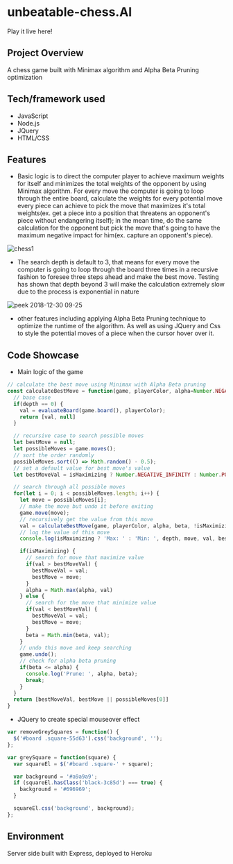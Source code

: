 # unbeatable-chess.AI

Play it live here! 

## Project Overview
A chess game built with Minimax algorithm and Alpha Beta Pruning optimization

## Tech/framework used

- JavaScript
- Node.js
- JQuery
- HTML/CSS

## Features

- Basic logic is to direct the computer player to achieve maximum weights for itself and minimizes the total weights of the opponent by using Minimax algorithm. For every move the computer is going to loop through the entire board, calculate the weights for every potential move every piece can achieve to pick the move that maximizes it's total weights(ex. get a piece into a position that threatens an opponent's piece without endangering itself); in the mean time, do the same calculation for the opponent but pick the move that's going to have the maximum negative impact for him(ex. capture an opponent's piece).

![chess1](https://user-images.githubusercontent.com/38970716/50548479-36875580-0c1b-11e9-8f2b-5dbe6fbd4ba5.gif)

- The search depth is default to 3, that means for every move the computer is going to loop through the board three times in a recursive fashion to foresee three steps ahead and make the best move. Testing has shown that depth beyond 3 will make the calculation extremely slow due to the process is exponential in nature

![peek 2018-12-30 09-25](https://user-images.githubusercontent.com/38970716/50548637-13aa7080-0c1e-11e9-86b7-5a06ee8b78cd.gif)

- other features including applying Alpha Beta Pruning technique to optimize the runtime of the algorithm. As well as using JQuery and Css to style the potential moves of a piece when the cursor hover over it. 

## Code Showcase

- Main logic of the game

```Javascript 
// calculate the best move using Minimax with Alpha Beta pruning
const calculateBestMove = function(game, playerColor, alpha=Number.NEGATIVE_INFINITY, beta=Number.POSITIVE_INFINITY, isMaximizing=true, depth=3) {
  // base case
  if(depth == 0) {
    val = evaluateBoard(game.board(), playerColor);
    return [val, null]
  }

  // recursive case to search possible moves
  let bestMove = null;
  let possibleMoves = game.moves();
  // sort the order randomly
  possibleMoves.sort(() => Math.random() - 0.5);
  // set a default value for best move's value
  let bestMoveVal = isMaximizing ? Number.NEGATIVE_INFINITY : Number.POSITIVE_INFINITY;

  // search through all possible moves
  for(let i = 0; i < possibleMoves.length; i++) {
    let move = possibleMoves[i];
    // make the move but undo it before exiting
    game.move(move);
    // recursively get the value from this move
    val = calculateBestMove(game, playerColor, alpha, beta, !isMaximizing, depth-1)[0];
    // log the value of this move
    console.log(isMaximizing ? 'Max: ' : 'Min: ', depth, move, val, bestMove, bestMoveVal);

    if(isMaximizing) {
      // search for move that maximize value
      if(val > bestMoveVal) {
        bestMoveVal = val;
        bestMove = move;
      }
      alpha = Math.max(alpha, val)
    } else {
      // search for the move that minimize value
      if(val < bestMoveVal) {
        bestMoveVal = val;
        bestMove = move;
      }
      beta = Math.min(beta, val);
    }
    // undo this move and keep searching
    game.undo();
    // check for alpha beta pruning
    if(beta <= alpha) {
      console.log('Prune: ', alpha, beta);
      break;
    }
  }
  return [bestMoveVal, bestMove || possibleMoves[0]]
}
```

- JQuery to create special mouseover effect

```Javascript
var removeGreySquares = function() {
  $('#board .square-55d63').css('background', '');
};

var greySquare = function(square) {
  var squareEl = $('#board .square-' + square);

  var background = '#a9a9a9';
  if (squareEl.hasClass('black-3c85d') === true) {
    background = '#696969';
  }

  squareEl.css('background', background);
};
```


## Environment

Server side built with Express, deployed to Heroku
